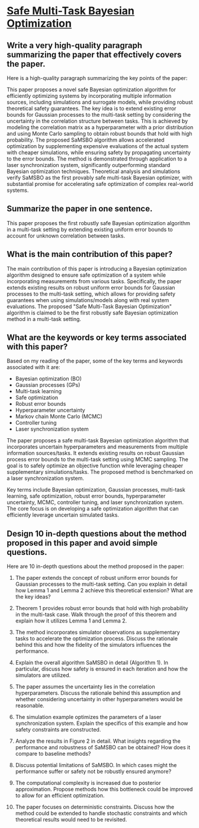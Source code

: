 # [Safe Multi-Task Bayesian Optimization](https://arxiv.org/abs/2312.07281)

## Write a very high-quality paragraph summarizing the paper that effectively covers the paper.

 Here is a high-quality paragraph summarizing the key points of the paper:

This paper proposes a novel safe Bayesian optimization algorithm for efficiently optimizing systems by incorporating multiple information sources, including simulations and surrogate models, while providing robust theoretical safety guarantees. The key idea is to extend existing error bounds for Gaussian processes to the multi-task setting by considering the uncertainty in the correlation structure between tasks. This is achieved by modeling the correlation matrix as a hyperparameter with a prior distribution and using Monte Carlo sampling to obtain robust bounds that hold with high probability. The proposed SaMSBO algorithm allows accelerated optimization by supplementing expensive evaluations of the actual system with cheaper simulations, while ensuring safety by propagating uncertainty to the error bounds. The method is demonstrated through application to a laser synchronization system, significantly outperforming standard Bayesian optimization techniques. Theoretical analysis and simulations verify SaMSBO as the first provably safe multi-task Bayesian optimizer, with substantial promise for accelerating safe optimization of complex real-world systems.


## Summarize the paper in one sentence.

 This paper proposes the first robustly safe Bayesian optimization algorithm in a multi-task setting by extending existing uniform error bounds to account for unknown correlation between tasks.


## What is the main contribution of this paper?

 The main contribution of this paper is introducing a Bayesian optimization algorithm designed to ensure safe optimization of a system while incorporating measurements from various tasks. Specifically, the paper extends existing results on robust uniform error bounds for Gaussian processes to the multi-task setting, which allows for providing safety guarantees when using simulations/models along with real system evaluations. The proposed "Safe Multi-Task Bayesian Optimization" algorithm is claimed to be the first robustly safe Bayesian optimization method in a multi-task setting.


## What are the keywords or key terms associated with this paper?

 Based on my reading of the paper, some of the key terms and keywords associated with it are:

- Bayesian optimization (BO)
- Gaussian processes (GPs) 
- Multi-task learning
- Safe optimization
- Robust error bounds
- Hyperparameter uncertainty
- Markov chain Monte Carlo (MCMC)
- Controller tuning
- Laser synchronization system

The paper proposes a safe multi-task Bayesian optimization algorithm that incorporates uncertain hyperparameters and measurements from multiple information sources/tasks. It extends existing results on robust Gaussian process error bounds to the multi-task setting using MCMC sampling. The goal is to safely optimize an objective function while leveraging cheaper supplementary simulations/tasks. The proposed method is benchmarked on a laser synchronization system.

Key terms include Bayesian optimization, Gaussian processes, multi-task learning, safe optimization, robust error bounds, hyperparameter uncertainty, MCMC, controller tuning, and laser synchronization system. The core focus is on developing a safe optimization algorithm that can efficiently leverage uncertain simulated tasks.


## Design 10 in-depth questions about the method proposed in this paper and avoid simple questions.

 Here are 10 in-depth questions about the method proposed in the paper:

1. The paper extends the concept of robust uniform error bounds for Gaussian processes to the multi-task setting. Can you explain in detail how Lemma 1 and Lemma 2 achieve this theoretical extension? What are the key ideas?

2. Theorem 1 provides robust error bounds that hold with high probability in the multi-task case. Walk through the proof of this theorem and explain how it utilizes Lemma 1 and Lemma 2. 

3. The method incorporates simulator observations as supplementary tasks to accelerate the optimization process. Discuss the rationale behind this and how the fidelity of the simulators influences the performance.

4. Explain the overall algorithm SaMSBO in detail (Algorithm 1). In particular, discuss how safety is ensured in each iteration and how the simulators are utilized. 

5. The paper assumes the uncertainty lies in the correlation hyperparameters. Discuss the rationale behind this assumption and whether considering uncertainty in other hyperparameters would be reasonable.

6. The simulation example optimizes the parameters of a laser synchronization system. Explain the specifics of this example and how safety constraints are constructed.

7. Analyze the results in Figure 2 in detail. What insights regarding the performance and robustness of SaMSBO can be obtained? How does it compare to baseline methods?

8. Discuss potential limitations of SaMSBO. In which cases might the performance suffer or safety not be robustly ensured anymore?

9. The computational complexity is increased due to posterior approximation. Propose methods how this bottleneck could be improved to allow for an efficient optimization.

10. The paper focuses on deterministic constraints. Discuss how the method could be extended to handle stochastic constraints and which theoretical results would need to be revisited.
